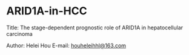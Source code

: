 # ARID1A-in-HCC

Title: The stage-dependent prognostic role of ARID1A in hepatocellular carcinoma

Author: Helei Hou E-mail: houheleihhl@163.com
